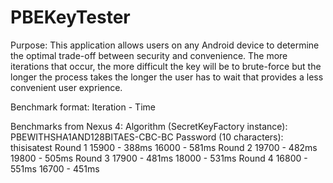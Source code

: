 PBEKeyTester
============

Purpose:
This application allows users on any Android device to determine the optimal trade-off between security and convenience. The more iterations that occur, the more difficult the key will be to brute-force but the longer the process takes the longer the user has to wait that provides a less convenient user exprience.

Benchmark format: Iteration - Time

Benchmarks from Nexus 4:
Algorithm (SecretKeyFactory instance): PBEWITHSHA1AND128BITAES-CBC-BC
Password (10 characters): thisisatest
Round 1
15900 - 388ms
16000 - 581ms
Round 2
19700 - 482ms
19800 - 505ms
Round 3
17900 - 481ms
18000 - 531ms
Round 4
16800 - 551ms
16700 - 451ms
